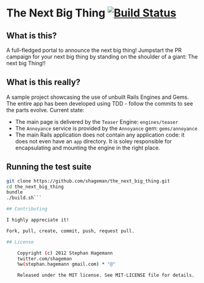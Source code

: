 # The Next Big Thing [![Build Status](https://secure.travis-ci.org/shageman/the_next_big_thing.png)](https://secure.travis-ci.org/shageman/the_next_big_thing)

## What is this?

A full-fledged portal to announce the next big thing! Jumpstart the PR campaign for your next big thing by standing on the shoulder of a giant: The next big Thing!!

## What is this really?

A sample project showcasing the use of unbuilt Rails Engines and Gems. The entire app has been developed using TDD - follow the commits to see the parts evolve. Current state:

*   The main page is delivered by the `Teaser` Engine: `engines/teaser`
*   The `Annoyance` service is provided by the `Annoyance` gem: `gems/annoyance`
*   The main Rails application does not contain any application code: it does not even have an `app` directory. It is soley responsible for encapsulating and mounting the engine in the right place.

## Running the test suite
```bash
git clone https://github.com/shageman/the_next_big_thing.git
cd the_next_big_thing
bundle
./build.sh```

## Contributing

I highly appreciate it!

Fork, pull, create, commit, push, request pull.

## License

    Copyright (c) 2012 Stephan Hagemann
    twitter.com/shageman
    %w(stephan.hagemann gmail.com) * "@"

    Released under the MIT license. See MIT-LICENSE file for details.